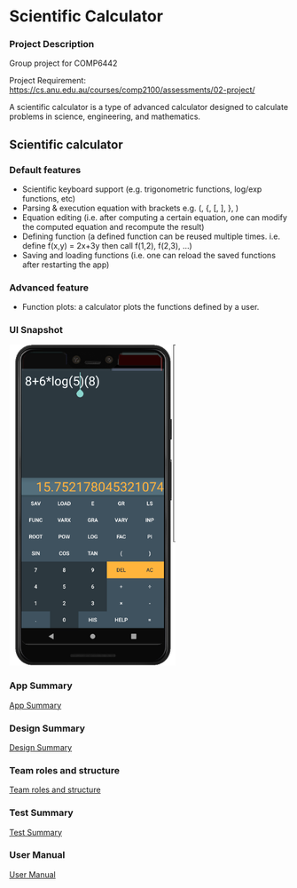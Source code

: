 # Scientific Calculator

### Project Description

Group project for COMP6442

Project Requirement: https://cs.anu.edu.au/courses/comp2100/assessments/02-project/

A scientific calculator is a type of advanced calculator designed to calculate problems in science, engineering, and mathematics.

## Scientific calculator

### Default features

+ Scientific keyboard support (e.g. trigonometric functions, log/exp functions, etc)
+ Parsing & execution equation with brackets e.g. (, {, [, ], }, )
+ Equation editing (i.e. after computing a certain equation, one can modify the computed equation and recompute the result)
+ Defining function (a defined function can be reused multiple times. i.e. define f(x,y) = 2x+3y then call f(1,2), f(2,3), …)
+ Saving and loading functions (i.e. one can reload the saved functions after restarting the app)

### Advanced feature
+ Function plots: a calculator plots the functions defined by a user.

### UI Snapshot

<img src="./wiki%20files/Image%20Folder/documentation/05.png" alt="drawing" width="300"/>


### App Summary

[App Summary](https://gitlab.cecs.anu.edu.au/u6615328/scientific-calculator/wikis/App-summary)

### Design Summary

[Design Summary](https://gitlab.cecs.anu.edu.au/u6615328/scientific-calculator/wikis/Design-Summary)

### Team roles and structure

[Team roles and structure](https://gitlab.cecs.anu.edu.au/u6615328/scientific-calculator/wikis/Team-roles-and-structure)

### Test Summary

[Test Summary](https://gitlab.cecs.anu.edu.au/u6615328/scientific-calculator/wikis/Test-summary)

### User Manual

[User Manual](https://gitlab.cecs.anu.edu.au/u6615328/scientific-calculator/wikis/User-manual)